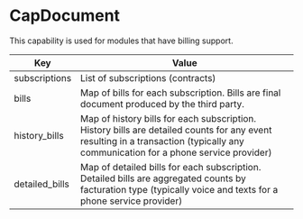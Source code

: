 CapDocument
===========

This capability is used for modules that have billing support.

| Key             | Value                                                                                                                                                                             |
|-----------------|-----------------------------------------------------------------------------------------------------------------------------------------------------------------------------------|
| subscriptions   | List of subscriptions (contracts)                                                                                                                                                 |
| bills           | Map of bills for each subscription. Bills are final document produced by the third party.                                                                                         |
| history_bills   | Map of history bills for each subscription. History bills are detailed counts for any event resulting in a transaction (typically any communication for a phone service provider) |
| detailed_bills  | Map of detailed bills for each subscription. Detailed bills are aggregated counts by facturation type (typically voice and texts for a phone service provider)                    |
